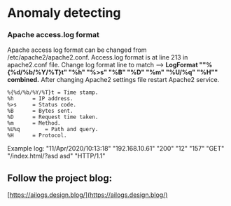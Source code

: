 # Anomaly detecting


### Apache access.log format  
Apache access log format can be changed from /etc/apache2/apache2.conf. Access.log format is at line 213 in apache2.conf file.
Change log format line to match --> **LogFormat "\"%{%d/%b/%Y/%T}t\" \"%h\" \"%>s\" \"%B\" \"%D\" \"%m\" \"%U/%q\" \"%H\"" combined.** After changing Apache2 settings file restart Apache2 service.

```
%{%d/%b/%Y/%T}t	= Time stamp.
%h		= IP address.
%>s		= Status code.
%B		= Bytes sent.
%D		= Request time taken.
%m		= Method.
%U%q		= Path and query.
%H		= Protocol.
```
Example log: "11/Apr/2020/10:13:18" "192.168.10.61" "200" "12" "157" "GET" "/index.html/?asd asd" "HTTP/1.1"

## Follow the project blog:
[https://ailogs.design.blog/](https://ailogs.design.blog/)  


